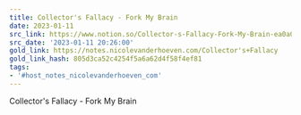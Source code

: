 ```yaml
---
title: Collector's Fallacy - Fork My Brain
date: 2023-01-11
src_link: https://www.notion.so/Collector-s-Fallacy-Fork-My-Brain-ea0a04314f1d443dabe273130e9cf44d
src_date: '2023-01-11 20:26:00'
gold_link: https://notes.nicolevanderhoeven.com/Collector's+Fallacy
gold_link_hash: 805d3ca52c4254f5a6a62d4f58f4ef81
tags:
- '#host_notes_nicolevanderhoeven_com'
---
```



Collector's Fallacy - Fork My Brain